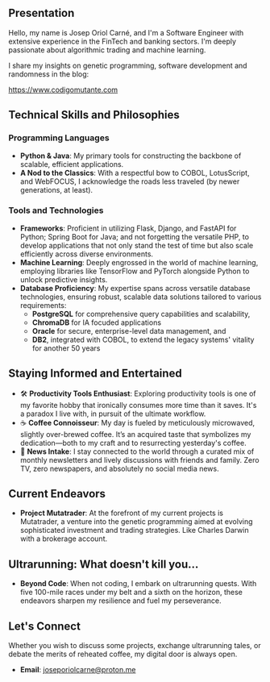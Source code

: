 ## Presentation

Hello, my name is Josep Oriol Carné, and I'm a Software Engineer with extensive experience in the FinTech and banking sectors. I'm deeply passionate about algorithmic trading and machine learning.

I share my insights on genetic programming, software development and randomness in the blog:

https://www.codigomutante.com

## Technical Skills and Philosophies

### Programming Languages

- **Python & Java**: My primary tools for constructing the backbone of scalable, efficient applications.
- **A Nod to the Classics**: With a respectful bow to COBOL, LotusScript, and WebFOCUS, I acknowledge the roads less traveled (by newer generations, at least).

### Tools and Technologies

- **Frameworks**: Proficient in utilizing Flask, Django, and FastAPI for Python; Spring Boot for Java; and not forgetting the versatile PHP, to develop applications that not only stand the test of time but also scale efficiently across diverse environments.
- **Machine Learning**: Deeply engrossed in the world of machine learning, employing libraries like TensorFlow and PyTorch alongside Python to unlock predictive insights.
- **Database Proficiency**: My expertise spans across versatile database technologies, ensuring robust, scalable data solutions tailored to various requirements:
	- **PostgreSQL** for comprehensive query capabilities and scalability,
	- **ChromaDB** for IA focuded applications
	- **Oracle** for secure, enterprise-level data management, and
	- **DB2**, integrated with COBOL, to extend the legacy systems' vitality for another 50 years

## Staying Informed and Entertained


- 🛠 **Productivity Tools Enthusiast**: Exploring productivity tools is one of my favorite hobby that ironically consumes more time than it saves. It's a paradox I live with, in pursuit of the ultimate workflow.
- ☕ **Coffee Connoisseur**: My day is fueled by meticulously microwaved, slightly over-brewed coffee. It’s an acquired taste that symbolizes my dedication—both to my craft and to resurrecting yesterday's coffee.
- 📰 **News Intake**: I stay connected to the world through a curated mix of monthly newsletters and lively discussions with friends and family. Zero TV, zero newspapers, and absolutely no social media news.

## Current Endeavors

- **Project Mutatrader**: At the forefront of my current projects is Mutatrader, a venture into the genetic programming aimed at evolving sophisticated investment and trading strategies. Like Charles Darwin with a brokerage account.

## Ultrarunning: What doesn't kill you...

- **Beyond Code**: When not coding, I embark on ultrarunning quests. With five 100-mile races under my belt and a sixth on the horizon, these endeavors sharpen my resilience and fuel my perseverance. 
## Let's Connect

Whether you wish to discuss some projects, exchange ultrarunning tales, or debate the merits of reheated coffee, my digital door is always open.

- **Email**: joseporiolcarne@proton.me

